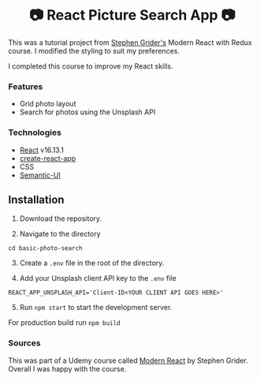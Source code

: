 <h1 align="center">📷 React Picture Search App 📷 </h1>

This was a tutorial project from [Stephen Grider's](https://github.com/StephenGrider) Modern React with Redux course. I modified the styling to suit my preferences. 

I completed this course to improve my React skills. 

### Features

* Grid photo layout
* Search for photos using the Unsplash API

### Technologies

* [React](https://reactjs.org/) v16.13.1
* [create-react-app](https://create-react-app.dev/)
* CSS 
* [Semantic-UI](https://semantic-ui.com/)

## Installation 

1. Download the repository. 

2. Navigate to the directory 
```shell
cd basic-photo-search
```
3. Create a `.env` file in the root of the directory.

4. Add your Unsplash client API key to the `.env` file
```shell
REACT_APP_UNSPLASH_API='Client-ID<YOUR CLIENT API GOES HERE>'
```
5. Run `npm start` to start the development server. 

For production build run `npm build`

### Sources

This was part of a Udemy course called [Modern React](https://www.udemy.com/course/react-redux/) by Stephen Grider.  Overall I was happy with the course. 
